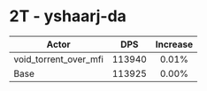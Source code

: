 # 2T - yshaarj-da
| Actor | DPS | Increase |
|---|:---:|:---:|
|void_torrent_over_mfi|113940|0.01%|
|Base|113925|0.00%|
